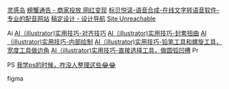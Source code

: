 [灵感岛](https://www.linggandaquan.com/)
[螃蟹通告 - 商家投放 网红变现](https://www.pangxietonggao.com/)
[标贝悦读-语音合成-在线文字转语音软件-专业的配音网站](https://yuedu.data-baker.com/)
[稿定设计 - 设计导航](https://www.designnavs.com/site/147.html)
[Site Unreachable](https://unsplash.com/)



Ai
[AI（illustrator)实用技巧-对齐技巧](https://www.xiaohongshu.com/explore/65372986000000001e03ca42?m_source=itab)
[AI（illustrator)实用技巧-封套扭曲](https://www.xiaohongshu.com/explore/65333948000000001e032403?m_source=itab)
[AI（illustrator)实用技巧-内部绘制](https://www.xiaohongshu.com/explore/65308bb5000000001e0329f2?m_source=itab)
[AI（illustrator)实用技巧-铅笔工具和螺旋工具，宽度工具做边角](https://www.xiaohongshu.com/explore/63a040c2000000001f0091fb?m_source=itab)
[AI（illustrator)实用技巧-直接选择工具，做圆弧凹槽](https://www.xiaohongshu.com/explore/63565320000000001601930a?m_source=itab)
Pr

PS
[我学ps的时候，咋没人整理这些😂😂](https://www.xiaohongshu.com/explore/62c390ea00000000060309dd?m_source=itab)



figma


